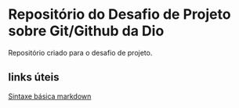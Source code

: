 # Repositório do Desafio de Projeto sobre Git/Github da Dio
Repositório criado para o desafio de projeto.

## links úteis
[Sintaxe básica markdown](https://www.markdownguide.org/basic-syntax/)
